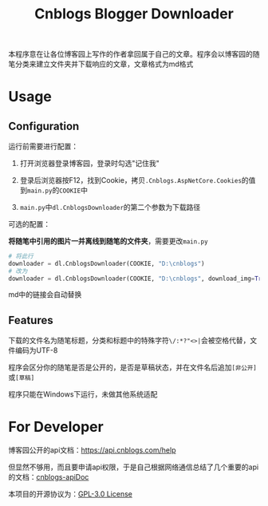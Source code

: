 <h1 align="center">
   Cnblogs Blogger Downloader
  <br>
  <br>
</h1>

本程序意在让各位博客园上写作的作者拿回属于自己的文章。程序会以博客园的随笔分类来建立文件夹并下载响应的文章，文章格式为md格式

# Usage

## Configuration

运行前需要进行配置：

1. 打开浏览器登录博客园，登录时勾选"记住我"

2. 登录后浏览器按F12，找到Cookie，拷贝`.Cnblogs.AspNetCore.Cookies`的值到`main.py`的`COOKIE`中

3. `main.py`中`dl.CnblogsDownloader`的第二个参数为下载路径

可选的配置：

**将随笔中引用的图片一并离线到随笔的文件夹**，需要更改`main.py`

```python
# 将此行
downloader = dl.CnblogsDownloader(COOKIE, "D:\cnblogs")
# 改为
downloader = dl.CnblogsDownloader(COOKIE, "D:\cnblogs", download_img=True)
```

md中的链接会自动替换

## Features

下载的文件名为随笔标题，分类和标题中的特殊字符`\/:*?"<>|`会被空格代替，文件编码为UTF-8

程序会区分你的随笔是否是公开的，是否是草稿状态，并在文件名后追加`[非公开]`或`[草稿]`

程序只能在Windows下运行，未做其他系统适配

# For Developer

博客园公开的api文档：https://api.cnblogs.com/help

但显然不够用，而且要申请api权限，于是自己根据网络通信总结了几个重要的api的文档：[cnblogs-apiDoc](/lib/cnblogs-apiDoc.md)

本项目的开源协议为：[GPL-3.0 License](/LICENSE)